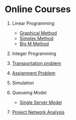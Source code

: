 
# Online Courses

1. Linear Programming
    * [Graphical Method](https://www.youtube.com/playlist?list=PL_hiZmDUXdGtK9j4cvuLe2XK0qm53dKjz)
    * [Simplex Method](https://www.youtube.com/playlist?list=PL_hiZmDUXdGtLGyACZ3jbsxTuVE-RnjBN)
    * [Big M Method](https://www.youtube.com/playlist?list=PL_hiZmDUXdGsuqUQKQENM9cTYa6FAr3t1)

2. Integer Programming

3. [Transportation problem](https://www.youtube.com/playlist?list=PL_hiZmDUXdGt4B7hgGlBlMhZCDpQlJa7Q)

4. [Assignment Problem](https://www.youtube.com/playlist?list=PL_hiZmDUXdGvNUlwJmCNGaxKsQ19PSp2g)

5. Simulation

6. Queueing Model
    * [Single Server Model](https://www.youtube.com/playlist?list=PL_hiZmDUXdGuqb6qHM3hdXIGXYdLJawtT)

7. [Project Network Analysis](https://www.youtube.com/playlist?list=PL_hiZmDUXdGtx3LWx2DvRJ7udKR1hGwtj)
